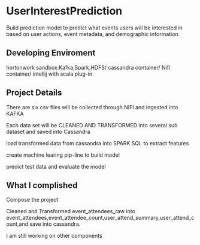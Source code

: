 # UserInterestPrediction

Build prediction model to predict what events users will be interested in based on user actions, event metadata, and demographic information

## Developing Enviroment

  hortonwork sandbox:Kafka,Spark,HDFS/
  cassandra container/
  Nifi container/
  intellij with scala plug-in
  
## Project Details

There are six csv files will be collected through NIFI and ingested into KAFKA

Each data set will be CLEANED AND TRANSFORMED into several sub dataset and saved into Cassandra

load transformed data from cassandra into SPARK SQL to extract features

create machine learing pip-line to build model

predict test data and evaluate the model

## What I complished 

Compose the project

Cleaned and Transformed event_attendees_raw into 
event_attendees,event_attendee_count,user_attend_summary,user_attend_count,and save into cassandra.

I am still working on other components

    
